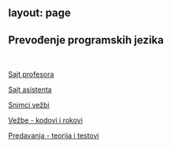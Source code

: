 layout: page
---

## Prevođenje programskih jezika

<br>

[Sajt profesora](http://www.prevodioci.matf.bg.ac.rs/PrevodjenjeProgramskihJezika.html#0_tab)

[Sajt asistenta](http://www.matf.bg.ac.rs/p/petar-tesic/kurs/1014/prevodenje-programskih-jezika/)

[Snimci vežbi](http://poincare.matf.bg.ac.rs/~mirko.spasic/)

[Vežbe - kodovi i rokovi](https://drive.google.com/drive/u/0/folders/1MDTgID-4h3JkcTlJikkVtl-jNtaOSPGC)

[Predavanja - teorija i testovi](https://drive.google.com/drive/u/0/folders/1fRFtgRdDeLrLyHkXbbEuOeFFaWNCfdTS)